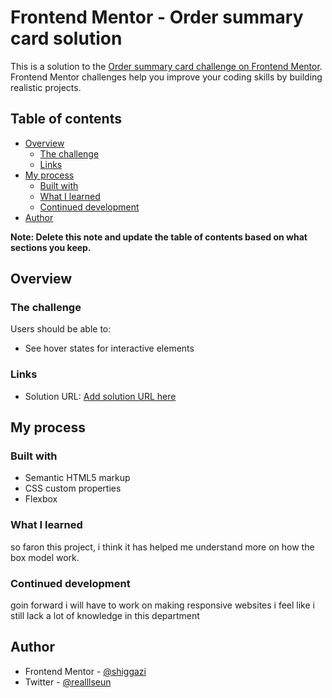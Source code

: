 # Frontend Mentor - Order summary card solution

This is a solution to the [Order summary card challenge on Frontend Mentor](https://www.frontendmentor.io/challenges/order-summary-component-QlPmajDUj). Frontend Mentor challenges help you improve your coding skills by building realistic projects. 

## Table of contents

- [Overview](#overview)
  - [The challenge](#the-challenge)
  - [Links](#links)
- [My process](#my-process)
  - [Built with](#built-with)
  - [What I learned](#what-i-learned)
  - [Continued development](#continued-development)
- [Author](#author)

**Note: Delete this note and update the table of contents based on what sections you keep.**

## Overview

### The challenge

Users should be able to:

- See hover states for interactive elements



### Links

- Solution URL: [Add solution URL here](https://your-solution-url.com)

## My process

### Built with

- Semantic HTML5 markup
- CSS custom properties
- Flexbox

### What I learned

so faron this project, i think it has helped me understand more on how the box model work. 


### Continued development

goin forward i  will have to work on making responsive websites i feel like i still lack a lot of knowledge in this department



## Author
- Frontend Mentor - [@shiggazi](https://www.frontendmentor.io/profile/shiggazi)
- Twitter - [@realllseun](https://www.twitter.com/realllseun)


